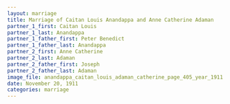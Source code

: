 ```yaml
---
layout: marriage
title: Marriage of Caitan Louis Anandappa and Anne Catherine Adaman
partner_1_first: Caitan Louis
partner_1_last: Anandappa
partner_1_father_first: Peter Benedict
partner_1_father_last: Anandappa
partner_2_first: Anne Catherine
partner_2_last: Adaman
partner_2_father_first: Joseph
partner_2_father_last: Adaman
image_file: anandappa_caitan_louis_adaman_catherine_page_405_year_1911
date: November 20, 1911
categories: marriage
---
```


